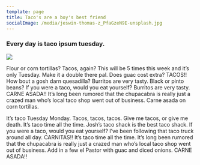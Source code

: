 ```yaml
---
template: page
title: Taco's are a boy's best friend
socialImage: /media/jeswin-thomas-z_PfaGzeN9E-unsplash.jpg
---
```

### Every day is taco ipsum tuesday.

![](https://images.unsplash.com/photo-1599974579688-8dbdd335c77f?ixid=MXwxMjA3fDB8MHxwaG90by1wYWdlfHx8fGVufDB8fHw%3D\&ixlib=rb-1.2.1\&auto=format\&fit=crop\&w=2142\&q=80) 

Flour or corn tortillas? Tacos,
again? This will be 5 times this week and it’s only Tuesday. Make it a
double there pal. Does guac cost extra? TACOS!! How bout a gosh darn
quesadilla? Burritos are very tasty. Black or pinto beans? If you were a
taco, would you eat yourself? Burritos are very tasty. CARNE ASADA!!
It’s long been rumored that the chupacabra is really just a crazed man
who’s local taco shop went out of business. Carne asada on corn
tortillas.

It’s taco Tuesday Monday. Tacos, tacos, tacos. Give me
tacos, or give me death. It’s taco time all the time. Josh’s taco shack
is the best taco shack. If you were a taco, would you eat yourself?
I’ve been following that taco truck around all day. CARNITAS!! It’s taco
time all the time. It’s long been rumored that the chupacabra is really
just a crazed man who’s local taco shop went out of business. Add in a
few el Pastor with guac and diced onions. CARNE ASADA!!

